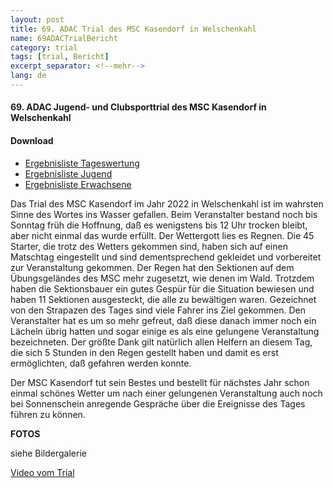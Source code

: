 ```yaml
---
layout: post
title: 69. ADAC Trial des MSC Kasendorf in Welschenkahl
name: 69ADACTrialBericht
category: trial
tags: [trial, Bericht]
excerpt_separator: <!--mehr-->
lang: de
---
```


#### 69. ADAC Jugend- und Clubsporttrial des MSC Kasendorf in Welschenkahl

#### Download

* [Ergebnisliste Tageswertung](https://github.com/msc-kasendorf/docker/raw/master/docs/download/220918_Ergebnisliste_Gesamt.pdf)
* [Ergebnisliste Jugend](https://github.com/msc-kasendorf/docker/raw/master/docs/download/220918_Ergebnisliste_Jugend.pdf)
* [Ergebnisliste Erwachsene](https://github.com/msc-kasendorf/docker/raw/master/docs/download/220918_Ergebnisliste_Erwachsene.pdf)

<!--mehr-->

Das Trial des MSC Kasendorf im Jahr 2022 in Welschenkahl ist im wahrsten Sinne des Wortes ins Wasser gefallen. Beim Veranstalter bestand noch bis Sonntag
früh die Hoffnung, daß es wenigstens bis 12 Uhr trocken bleibt, aber nicht einmal das wurde erfüllt. Der Wettergott lies es Regnen. Die 45 Starter, die
trotz des Wetters gekommen sind, haben sich auf einen Matschtag eingestellt und sind dementsprechend gekleidet und vorbereitet zur Veranstaltung gekommen.
Der Regen hat den Sektionen auf dem Übungsgeländes des MSC mehr zugesetzt, wie denen im Wald. Trotzdem haben die Sektionsbauer ein gutes Gespür für die
Situation bewiesen und haben 11 Sektionen ausgesteckt, die alle zu bewältigen waren. Gezeichnet von den Strapazen des Tages sind viele Fahrer ins Ziel
gekommen. Den Veranstalter hat es um so mehr gefreut, daß diese danach immer noch ein Lächeln übrig hatten und sogar einige es als eine gelungene 
Veranstaltung bezeichneten. Der größte Dank gilt natürlich allen Helfern an diesem Tag, die sich 5 Stunden in den Regen gestellt haben und damit es erst
ermöglichten, daß gefahren werden konnte.

Der MSC Kasendorf tut sein Bestes und bestellt für nächstes Jahr schon einmal schönes Wetter um nach einer gelungenen Veranstaltung auch noch bei 
Sonnenschein anregende Gespräche über die Ereignisse des Tages führen zu können.

**FOTOS**

siehe Bildergalerie

[Video vom Trial]([https://www.youtube.com/watch?v=_27-yVyWiWE])
